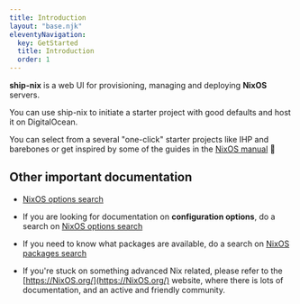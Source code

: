 ```yaml
---
title: Introduction
layout: "base.njk"
eleventyNavigation:
  key: GetStarted
  title: Introduction
  order: 1
---
```


**ship-nix** is a web UI for provisioning, managing and deploying **NixOS** servers.

You can use ship-nix to initiate a starter project with good defaults and host it on DigitalOcean.

You can select from a several "one-click" starter projects like IHP and barebones or get inspired by some of the guides in the [NixOS manual](https://NixOS.org/manual/NixOS/stable/) 🤩

## Other important documentation

- [NixOS options search](https://search.NixOS.org/options?)

- If you are looking for documentation on **configuration options**, do a search on [NixOS options search](https://search.NixOS.org/options?)
- If you need to know what packages are available, do a search on [NixOS packages search](https://search.NixOS.org/packages?)
- If you're stuck on something advanced Nix related, please refer to the [https://NixOS.org/](https://NixOS.org/) website, where there is lots of documentation, and an active and friendly community.
